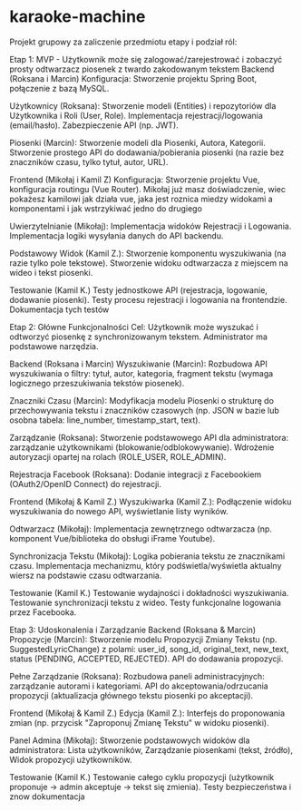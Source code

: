 # karaoke-machine
Projekt grupowy za zaliczenie przedmiotu 
etapy i podział ról: 

Etap 1: MVP  - Użytkownik może się zalogować/zarejestrować i zobaczyć prosty odtwarzacz piosenek z twardo zakodowanym tekstem
Backend (Roksana i Marcin)
Konfiguracja: Stworzenie projektu Spring Boot, połączenie z bazą MySQL.

Użytkownicy (Roksana): Stworzenie modeli (Entities) i repozytoriów dla Użytkownika i Roli (User, Role). Implementacja rejestracji/logowania (email/hasło). Zabezpieczenie API (np. JWT).

Piosenki (Marcin): Stworzenie modeli dla Piosenki, Autora, Kategorii. Stworzenie prostego API do dodawania/pobierania piosenki (na razie bez znaczników czasu, tylko tytuł, autor, URL).

Frontend (Mikołaj i Kamil Z)
Konfiguracja: Stworzenie projektu Vue, konfiguracja routingu (Vue Router).
Mikołaj już masz doświadczenie, wiec pokażesz kamilowi jak działa vue, jaka jest roznica miedzy widokami a komponentami i jak wstrzykiwać jedno do drugiego 

Uwierzytelnianie (Mikołaj): Implementacja widoków Rejestracji i Logowania. Implementacja logiki wysyłania danych do API backendu.

Podstawowy Widok (Kamil Z.): Stworzenie komponentu wyszukiwania (na razie tylko pole tekstowe). Stworzenie widoku odtwarzacza z miejscem na wideo i tekst piosenki.

Testowanie (Kamil K.)
Testy jednostkowe API (rejestracja, logowanie, dodawanie piosenki).
Testy  procesu rejestracji i logowania na frontendzie.
Dokumentacja tych testów 


Etap 2: Główne Funkcjonalności
Cel: Użytkownik może wyszukać i odtworzyć piosenkę z synchronizowanym tekstem. Administrator ma podstawowe narzędzia.

Backend (Roksana i Marcin)
Wyszukiwanie (Marcin): Rozbudowa API wyszukiwania o filtry: tytuł, autor, kategoria, fragment tekstu (wymaga logicznego przeszukiwania tekstów piosenek).

Znaczniki Czasu (Marcin): Modyfikacja modelu Piosenki o strukturę do przechowywania tekstu i znaczników czasowych (np. JSON w bazie lub osobna tabela: line_number, timestamp_start, text).

Zarządzanie (Roksana): Stworzenie podstawowego API dla administratora: zarządzanie użytkownikami (blokowanie/odblokowywanie). Wdrożenie autoryzacji opartej na rolach (ROLE_USER, ROLE_ADMIN).

Rejestracja Facebook (Roksana): Dodanie integracji z Facebookiem (OAuth2/OpenID Connect) do rejestracji.

Frontend (Mikołaj & Kamil Z.)
Wyszukiwarka (Kamil Z.): Podłączenie widoku wyszukiwania do nowego API, wyświetlanie listy wyników.

Odtwarzacz (Mikołaj): Implementacja zewnętrznego odtwarzacza (np. komponent Vue/biblioteka do obsługi iFrame Youtube).

Synchronizacja Tekstu (Mikołaj): Logika pobierania tekstu ze znacznikami czasu. Implementacja mechanizmu, który podświetla/wyświetla aktualny wiersz na podstawie czasu odtwarzania.

Testowanie (Kamil K.)
Testowanie wydajności i dokładności wyszukiwania.
Testowanie synchronizacji tekstu z wideo.
Testy funkcjonalne logowania przez Facebooka.

Etap 3: Udoskonalenia i Zarządzanie
Backend (Roksana & Marcin)
Propozycje (Marcin): Stworzenie modelu Propozycji Zmiany Tekstu (np. SuggestedLyricChange) z polami: user_id, song_id, original_text, new_text, status (PENDING, ACCEPTED, REJECTED). API do dodawania propozycji.

Pełne Zarządzanie (Roksana): Rozbudowa paneli administracyjnych: zarządzanie autorami i kategoriami. API do akceptowania/odrzucania propozycji (aktualizacja głównego tekstu piosenki po akceptacji).

Frontend (Mikołaj & Kamil Z.)
Edycja (Kamil Z.): Interfejs do proponowania zmian (np. przycisk "Zaproponuj Zmianę Tekstu" w widoku piosenki).

Panel Admina (Mikołaj): Stworzenie podstawowych widoków dla administratora: Lista użytkowników, Zarządzanie piosenkami (tekst, źródło), Widok propozycji użytkowników.

Testowanie (Kamil K.)
Testowanie całego cyklu propozycji (użytkownik proponuje → admin akceptuje → tekst się zmienia).
Testy bezpieczeństwa i znow dokumentacja
